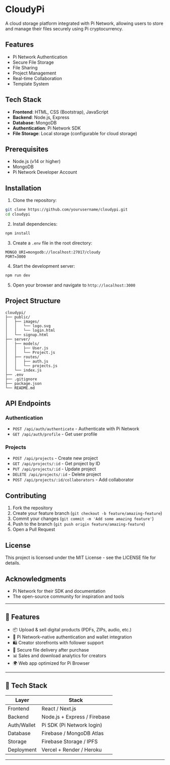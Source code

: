 # CloudyPi

A cloud storage platform integrated with Pi Network, allowing users to store and manage their files securely using Pi cryptocurrency.

## Features

- Pi Network Authentication
- Secure File Storage
- File Sharing
- Project Management
- Real-time Collaboration
- Template System

## Tech Stack

- **Frontend**: HTML, CSS (Bootstrap), JavaScript
- **Backend**: Node.js, Express
- **Database**: MongoDB
- **Authentication**: Pi Network SDK
- **File Storage**: Local storage (configurable for cloud storage)

## Prerequisites

- Node.js (v14 or higher)
- MongoDB
- Pi Network Developer Account

## Installation

1. Clone the repository:
```bash
git clone https://github.com/yourusername/cloudypi.git
cd cloudypi
```

2. Install dependencies:
```bash
npm install
```

3. Create a `.env` file in the root directory:
```env
MONGO_URI=mongodb://localhost:27017/cloudy
PORT=3000
```

4. Start the development server:
```bash
npm run dev
```

5. Open your browser and navigate to `http://localhost:3000`

## Project Structure

```
cloudypi/
├── public/
│   ├── images/
│   │   └── logo.svg
│   │   └── login.html
│   └── signup.html
├── server/
│   ├── models/
│   │   ├── User.js
│   │   └── Project.js
│   ├── routes/
│   │   ├── auth.js
│   │   └── projects.js
│   └── index.js
├── .env
├── .gitignore
├── package.json
└── README.md
```

## API Endpoints

### Authentication
- `POST /api/auth/authenticate` - Authenticate with Pi Network
- `GET /api/auth/profile` - Get user profile

### Projects
- `POST /api/projects` - Create new project
- `GET /api/projects/:id` - Get project by ID
- `PUT /api/projects/:id` - Update project
- `DELETE /api/projects/:id` - Delete project
- `POST /api/projects/:id/collaborators` - Add collaborator

## Contributing

1. Fork the repository
2. Create your feature branch (`git checkout -b feature/amazing-feature`)
3. Commit your changes (`git commit -m 'Add some amazing feature'`)
4. Push to the branch (`git push origin feature/amazing-feature`)
5. Open a Pull Request

## License

This project is licensed under the MIT License - see the LICENSE file for details.

## Acknowledgments

- Pi Network for their SDK and documentation
- The open-source community for inspiration and tools

---

## 🚀 Features

- 📦 Upload & sell digital products (PDFs, ZIPs, audio, etc.)
- 🔐 Pi Network–native authentication and wallet integration
- 🛍️ Creator storefronts with follower support
- 💾 Secure file delivery after purchase
- 📊 Sales and download analytics for creators
- 🌍 Web app optimized for Pi Browser

---

## 🔧 Tech Stack

| Layer       | Stack                         |
|-------------|-------------------------------|
| Frontend    | React / Next.js               |
| Backend     | Node.js + Express / Firebase  |
| Auth/Wallet | Pi SDK (Pi Network login)     |
| Database    | Firebase / MongoDB Atlas      |
| Storage     | Firebase Storage / IPFS       |
| Deployment  | Vercel + Render / Heroku      |

---
